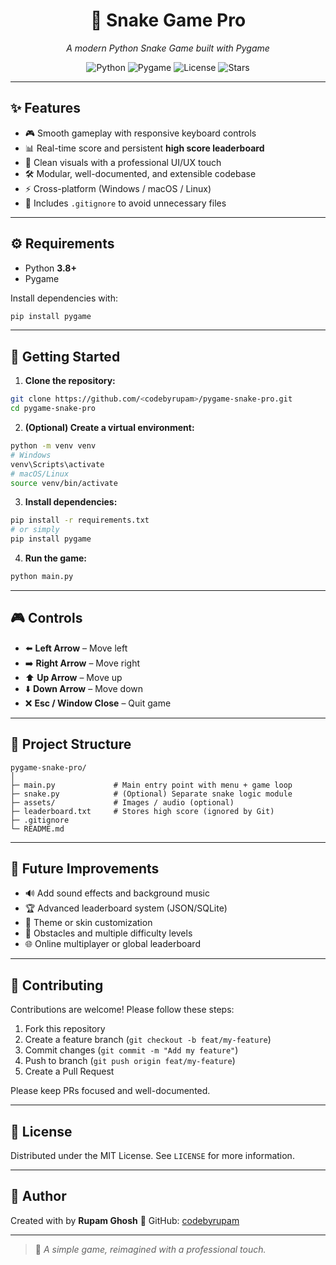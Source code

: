 <h1 align="center">🐍 Snake Game Pro</h1>

<p align="center">
  <i>A modern Python Snake Game built with Pygame</i>  
</p>

<p align="center">
  <img src="https://img.shields.io/badge/Python-3.8+-blue.svg" alt="Python">
  <img src="https://img.shields.io/badge/Pygame-2.0+-green.svg" alt="Pygame">
  <img src="https://img.shields.io/github/license/codebyrupam/snake-game-pro" alt="License">
  <img src="https://img.shields.io/github/stars/codebyrupam/snake-game-pro?style=social" alt="Stars">
</p>

---

## ✨ Features

* 🎮 Smooth gameplay with responsive keyboard controls
* 📊 Real-time score and persistent **high score leaderboard**
* 🎨 Clean visuals with a professional UI/UX touch
* 🛠️ Modular, well-documented, and extensible codebase
* ⚡ Cross-platform (Windows / macOS / Linux)
* 🧹 Includes `.gitignore` to avoid unnecessary files

---

## ⚙️ Requirements

* Python **3.8+**
* Pygame

Install dependencies with:

```bash
pip install pygame
```

---

## 🚀 Getting Started

1. **Clone the repository:**

```bash
git clone https://github.com/<codebyrupam>/pygame-snake-pro.git
cd pygame-snake-pro
```

2. **(Optional) Create a virtual environment:**

```bash
python -m venv venv
# Windows
venv\Scripts\activate
# macOS/Linux
source venv/bin/activate
```

3. **Install dependencies:**

```bash
pip install -r requirements.txt
# or simply
pip install pygame
```

4. **Run the game:**

```bash
python main.py
```

---

## 🎮 Controls

* ⬅️ **Left Arrow** – Move left
* ➡️ **Right Arrow** – Move right
* ⬆️ **Up Arrow** – Move up
* ⬇️ **Down Arrow** – Move down
* ❌ **Esc / Window Close** – Quit game

---

## 📂 Project Structure

```
pygame-snake-pro/
│
├─ main.py             # Main entry point with menu + game loop
├─ snake.py            # (Optional) Separate snake logic module
├─ assets/             # Images / audio (optional)
├─ leaderboard.txt     # Stores high score (ignored by Git)
├─ .gitignore
└─ README.md
```


---

## 🧩 Future Improvements

* 🔊 Add sound effects and background music
* 🏆 Advanced leaderboard system (JSON/SQLite)
* 🎨 Theme or skin customization
* 🧱 Obstacles and multiple difficulty levels
* 🌐 Online multiplayer or global leaderboard

---

## 🤝 Contributing

Contributions are welcome! Please follow these steps:

1. Fork this repository
2. Create a feature branch (`git checkout -b feat/my-feature`)
3. Commit changes (`git commit -m "Add my feature"`)
4. Push to branch (`git push origin feat/my-feature`)
5. Create a Pull Request

Please keep PRs focused and well-documented.

---

## 📜 License

Distributed under the MIT License. See `LICENSE` for more information.

---

## 👤 Author

Created with  by **Rupam Ghosh**
🔗 GitHub: [codebyrupam](https://github.com/codebyrupam)

---

> 🐍 *A simple game, reimagined with a professional touch.*
